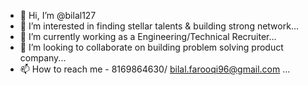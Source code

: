 - 👋 Hi, I’m @bilal127
- 👀 I’m interested in finding stellar talents & building strong network...
- 🌱 I’m currently working as a Engineering/Technical Recruiter...
- 💞️ I’m looking to collaborate on building problem solving product company...
- 📫 How to reach me - 8169864630/ bilal.farooqi96@gmail.com ...

<!---
bilal127/bilal127 is a ✨ special ✨ repository because its `README.md` (this file) appears on your GitHub profile.
You can click the Preview link to take a look at your changes.
--->
